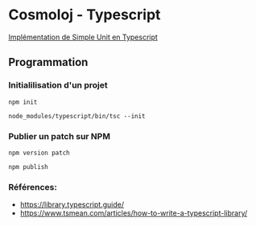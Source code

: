 # Cosmoloj - Typescript

[Implémentation de Simple Unit en Typescript](unit-simple/)

## Programmation

### Initialilisation d'un projet

```shell
npm init
```

```
node_modules/typescript/bin/tsc --init
```

### Publier un patch sur NPM

```shell
npm version patch
```

```shell
npm publish
```

### Références:

* https://library.typescript.guide/
* https://www.tsmean.com/articles/how-to-write-a-typescript-library/
